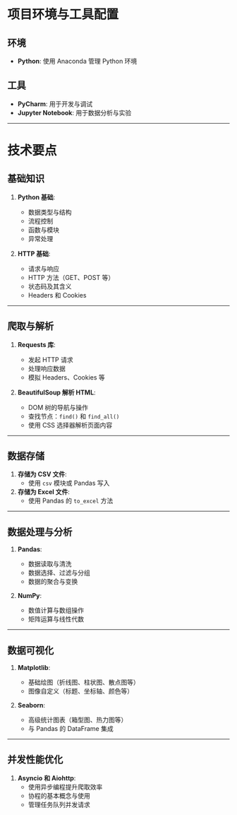 # 项目环境与工具配置

## 环境
- **Python**: 使用 Anaconda 管理 Python 环境

## 工具
- **PyCharm**: 用于开发与调试
- **Jupyter Notebook**: 用于数据分析与实验

---

# 技术要点

## 基础知识
1. **Python 基础**:
   - 数据类型与结构
   - 流程控制
   - 函数与模块
   - 异常处理

2. **HTTP 基础**:
   - 请求与响应
   - HTTP 方法（GET、POST 等）
   - 状态码及其含义
   - Headers 和 Cookies

---

## 爬取与解析
1. **Requests 库**:
   - 发起 HTTP 请求
   - 处理响应数据
   - 模拟 Headers、Cookies 等

2. **BeautifulSoup 解析 HTML**:
   - DOM 树的导航与操作
   - 查找节点：`find()` 和 `find_all()`
   - 使用 CSS 选择器解析页面内容

---

## 数据存储
1. **存储为 CSV 文件**:
   - 使用 `csv` 模块或 Pandas 写入
2. **存储为 Excel 文件**:
   - 使用 Pandas 的 `to_excel` 方法

---

## 数据处理与分析
1. **Pandas**:
   - 数据读取与清洗
   - 数据选择、过滤与分组
   - 数据的聚合与变换

2. **NumPy**:
   - 数值计算与数组操作
   - 矩阵运算与线性代数

---

## 数据可视化
1. **Matplotlib**:
   - 基础绘图（折线图、柱状图、散点图等）
   - 图像自定义（标题、坐标轴、颜色等）

2. **Seaborn**:
   - 高级统计图表（箱型图、热力图等）
   - 与 Pandas 的 DataFrame 集成

---

## 并发性能优化
1. **Asyncio 和 Aiohttp**:
   - 使用异步编程提升爬取效率
   - 协程的基本概念与使用
   - 管理任务队列并发请求
